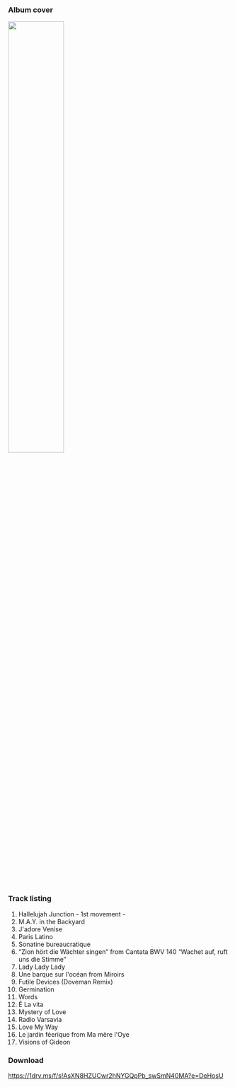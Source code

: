 ### Album cover

<div><img src="https://github.com/KawausoJyou/KawausoJyou.github.io/assets/92703641/748d8947-02c2-4a51-8551-9519b1cffd22" width="50%" height="50%"></div>

### Track listing

1. Hallelujah Junction - 1st movement -
2. M.A.Y. in the Backyard
3. J'adore Venise
4. Paris Latino
5. Sonatine bureaucratique
6. “Zion hört die Wächter singen” from Cantata BWV 140 “Wachet auf, ruft uns die Stimme”
7. Lady Lady Lady
8. Une barque sur l'océan from Miroirs
9. Futile Devices (Doveman Remix)
10. Germination
11. Words
12. È La vita
13. Mystery of Love
14. Radio Varsavia
15. Love My Way
16. Le jardin féerique from Ma mère l'Oye
17. Visions of Gideon

### Download

https://1drv.ms/f/s!AsXN8HZUCwr2hNYGQpPb_swSmN40MA?e=DeHosU